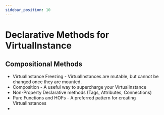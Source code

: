 ```yaml
---
sidebar_position: 10
---
```


# Declarative Methods for VirtualInstance

## Compositional Methods
- VirtualInstance Freezing - VirtualInstances are mutable, but cannot be changed
once they are mounted.
- Composition - A useful way to supercharge your VirtualInstance
- Non-Property Declarative methods (Tags, Attributes, Connections)
- Pure Functions and HOFs - A preferred pattern for creating VirtualInstances
- 